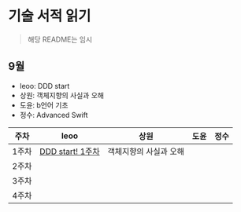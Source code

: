 # 기술 서적 읽기
> 해당 README는 임시



## 9월 
- leoo: DDD start
- 상원: 객체지향의 사실과 오해 
- 도윤: b언어 기초
- 정수: Advanced Swift

| 주차 | leoo | 상원 | 도윤 | 정수 | 
| --- | --- | --------- | --- | --- |
| 1주차 | [DDD start! 1주차](https://github.com/oh-when/dedongyeo-map-backend/blob/main/README.md) | 객체지향의 사실과 오해  |  |  |
| 2주차 |  |  | |  | 
| 3주차 |  |  | |  | 
| 4주차 |  |  | |  | 
